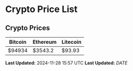 # Crypto Price List

## Crypto Prices
| Bitcoin | Ethereum | Litecoin |
| ------- | -------- | -------- |
| $94934 | $3543.2 | $93.93 |
**Last Updated:** 2024-11-28 15:57 UTC
**Last Updated:** $DATE$
